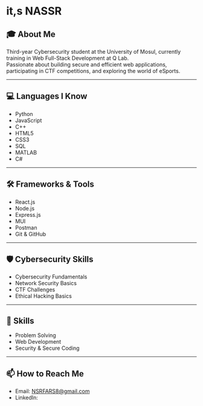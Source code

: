 # it,s NASSR

## 🎓 About Me
Third-year Cybersecurity student at the University of Mosul, currently training in Web Full-Stack Development at Q Lab.  
Passionate about building secure and efficient web applications, participating in CTF competitions, and exploring the world of eSports.

---

## 💻 Languages I Know
- Python  
- JavaScript  
- C++  
- HTML5  
- CSS3  
- SQL
- MATLAB
- C#

---

## 🛠 Frameworks & Tools
- React.js  
- Node.js  
- Express.js  
- MUI  
- Postman  
- Git & GitHub  

---

## 🛡 Cybersecurity Skills
- Cybersecurity Fundamentals  
- Network Security Basics  
- CTF Challenges  
- Ethical Hacking Basics  

---

## 🧠 Skills
- Problem Solving  
- Web Development  
- Security & Secure Coding  

---

## 📫 How to Reach Me
- Email: NSRFARS8@gmail.com  
- LinkedIn: 
